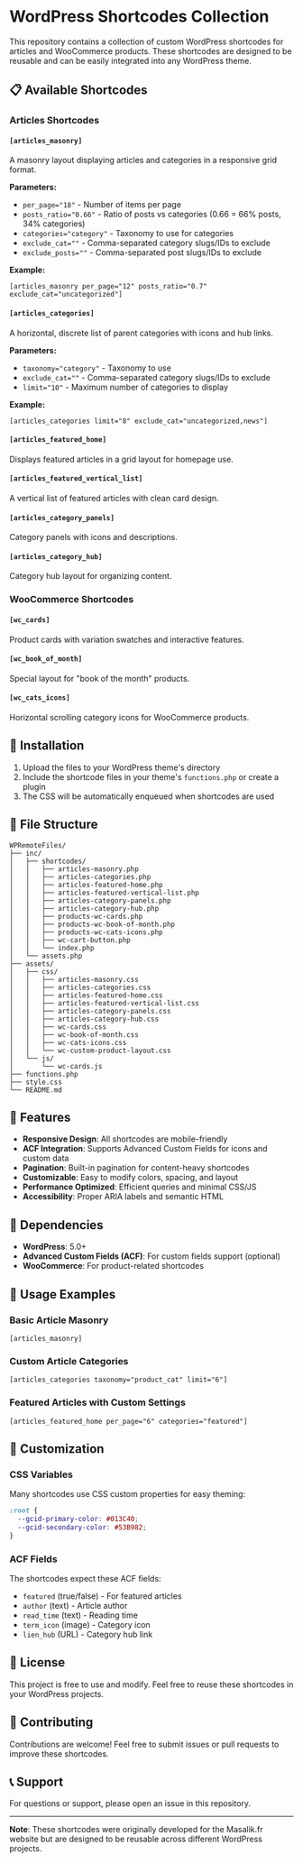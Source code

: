 # WordPress Shortcodes Collection

This repository contains a collection of custom WordPress shortcodes for articles and WooCommerce products. These shortcodes are designed to be reusable and can be easily integrated into any WordPress theme.

## 📋 Available Shortcodes

### Articles Shortcodes

#### `[articles_masonry]`
A masonry layout displaying articles and categories in a responsive grid format.

**Parameters:**
- `per_page="18"` - Number of items per page
- `posts_ratio="0.66"` - Ratio of posts vs categories (0.66 = 66% posts, 34% categories)
- `categories="category"` - Taxonomy to use for categories
- `exclude_cat=""` - Comma-separated category slugs/IDs to exclude
- `exclude_posts=""` - Comma-separated post slugs/IDs to exclude

**Example:**
```
[articles_masonry per_page="12" posts_ratio="0.7" exclude_cat="uncategorized"]
```

#### `[articles_categories]`
A horizontal, discrete list of parent categories with icons and hub links.

**Parameters:**
- `taxonomy="category"` - Taxonomy to use
- `exclude_cat=""` - Comma-separated category slugs/IDs to exclude
- `limit="10"` - Maximum number of categories to display

**Example:**
```
[articles_categories limit="8" exclude_cat="uncategorized,news"]
```

#### `[articles_featured_home]`
Displays featured articles in a grid layout for homepage use.

#### `[articles_featured_vertical_list]`
A vertical list of featured articles with clean card design.

#### `[articles_category_panels]`
Category panels with icons and descriptions.

#### `[articles_category_hub]`
Category hub layout for organizing content.

### WooCommerce Shortcodes

#### `[wc_cards]`
Product cards with variation swatches and interactive features.

#### `[wc_book_of_month]`
Special layout for "book of the month" products.

#### `[wc_cats_icons]`
Horizontal scrolling category icons for WooCommerce products.

## 🚀 Installation

1. Upload the files to your WordPress theme's directory
2. Include the shortcode files in your theme's `functions.php` or create a plugin
3. The CSS will be automatically enqueued when shortcodes are used

## 📁 File Structure

```
WPRemoteFiles/
├── inc/
│   ├── shortcodes/
│   │   ├── articles-masonry.php
│   │   ├── articles-categories.php
│   │   ├── articles-featured-home.php
│   │   ├── articles-featured-vertical-list.php
│   │   ├── articles-category-panels.php
│   │   ├── articles-category-hub.php
│   │   ├── products-wc-cards.php
│   │   ├── products-wc-book-of-month.php
│   │   ├── products-wc-cats-icons.php
│   │   ├── wc-cart-button.php
│   │   └── index.php
│   └── assets.php
├── assets/
│   ├── css/
│   │   ├── articles-masonry.css
│   │   ├── articles-categories.css
│   │   ├── articles-featured-home.css
│   │   ├── articles-featured-vertical-list.css
│   │   ├── articles-category-panels.css
│   │   ├── articles-category-hub.css
│   │   ├── wc-cards.css
│   │   ├── wc-book-of-month.css
│   │   ├── wc-cats-icons.css
│   │   └── wc-custom-product-layout.css
│   └── js/
│       └── wc-cards.js
├── functions.php
├── style.css
└── README.md
```

## 🎨 Features

- **Responsive Design**: All shortcodes are mobile-friendly
- **ACF Integration**: Supports Advanced Custom Fields for icons and custom data
- **Pagination**: Built-in pagination for content-heavy shortcodes
- **Customizable**: Easy to modify colors, spacing, and layout
- **Performance Optimized**: Efficient queries and minimal CSS/JS
- **Accessibility**: Proper ARIA labels and semantic HTML

## 🔧 Dependencies

- **WordPress**: 5.0+
- **Advanced Custom Fields (ACF)**: For custom fields support (optional)
- **WooCommerce**: For product-related shortcodes

## 📝 Usage Examples

### Basic Article Masonry
```
[articles_masonry]
```

### Custom Article Categories
```
[articles_categories taxonomy="product_cat" limit="6"]
```

### Featured Articles with Custom Settings
```
[articles_featured_home per_page="6" categories="featured"]
```

## 🎯 Customization

### CSS Variables
Many shortcodes use CSS custom properties for easy theming:

```css
:root {
  --gcid-primary-color: #013C40;
  --gcid-secondary-color: #53B982;
}
```

### ACF Fields
The shortcodes expect these ACF fields:
- `featured` (true/false) - For featured articles
- `author` (text) - Article author
- `read_time` (text) - Reading time
- `term_icon` (image) - Category icon
- `lien_hub` (URL) - Category hub link

## 📄 License

This project is free to use and modify. Feel free to reuse these shortcodes in your WordPress projects.

## 🤝 Contributing

Contributions are welcome! Feel free to submit issues or pull requests to improve these shortcodes.

## 📞 Support

For questions or support, please open an issue in this repository.

---

**Note**: These shortcodes were originally developed for the Masalik.fr website but are designed to be reusable across different WordPress projects.
